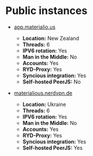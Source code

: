 # Public instances
- [app.materialio.us](https://app.materialio.us)
  - **Location:** New Zealand
  - **Threads:** 6
  - **IPV6 rotation:** Yes
  - **Man in the Middle:** No
  - **Accounts:** Yes
  - **RYD-Proxy:** Yes
  - **Syncious integration:** Yes
  - **Self-hosted PeerJS:** No

- [materialious.nerdvpn.de](https://materialious.nerdvpn.de)
  - **Location:** Ukraine
  - **Threads:** 6
  - **IPV6 rotation:** Yes
  - **Man in the Middle:** No
  - **Accounts:** Yes
  - **RYD-Proxy:** Yes
  - **Syncious integration:** Yes
  - **Self-hosted PeerJS:** Yes
